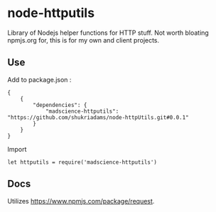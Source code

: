 # node-httputils

Library of Nodejs helper functions for HTTP stuff. Not worth bloating npmjs.org for, this is for my own and client projects.

## Use

Add to package.json :

    {
        {
            "dependencies": {
                "madscience-httputils": "https://github.com/shukriadams/node-httpUtils.git#0.0.1"
            }
        }
    }

Import

    let httputils = require('madscience-httputils')

## Docs

Utilizes https://www.npmjs.com/package/request.
